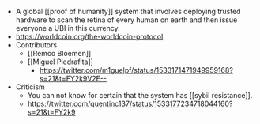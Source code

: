 - A global [[proof of humanity]] system that involves deploying trusted hardware to scan the retina of every human on earth and then issue everyone a UBI in this currency.
- https://worldcoin.org/the-worldcoin-protocol
- Contributors
    - [[Remco Bloemen]]
    - [[Miguel Piedrafita]]
        - https://twitter.com/m1guelpf/status/1533171471949959168?s=21&t=FY2k9V2E--
- Criticism
    - You can not know for certain that the system has [[sybil resistance]].
    - https://twitter.com/quentinc137/status/1533177234718044160?s=21&t=FY2k9
